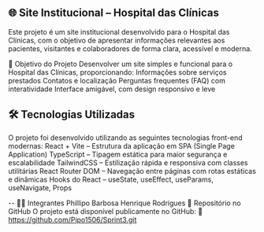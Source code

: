 🌐 Site Institucional – Hospital das Clínicas
--

Este projeto é um site institucional desenvolvido para o Hospital das Clínicas, com o objetivo de apresentar informações relevantes aos pacientes, visitantes e colaboradores de forma clara, acessível e moderna.

🎯 Objetivo do Projeto
Desenvolver um site simples e funcional para o Hospital das Clínicas, proporcionando:
Informações sobre serviços prestados
Contatos e localização
Perguntas frequentes (FAQ) com interatividade
Interface amigável, com design responsivo e leve

🛠️ Tecnologias Utilizadas
--

O projeto foi desenvolvido utilizando as seguintes tecnologias front-end modernas:
React + Vite – Estrutura da aplicação em SPA (Single Page Application)
TypeScript – Tipagem estática para maior segurança e escalabilidade
TailwindCSS – Estilização rápida e responsiva com classes utilitárias
React Router DOM – Navegação entre páginas com rotas estáticas e dinâmicas
Hooks do React – useState, useEffect, useParams, useNavigate, Props

--
👨‍💻 Integrantes
Phillipo Barbosa
Henrique Rodrigues
🔗 Repositório no GitHub
O projeto está disponível publicamente no GitHub:
🔗 https://github.com/Pipo1506/Sprint3.git